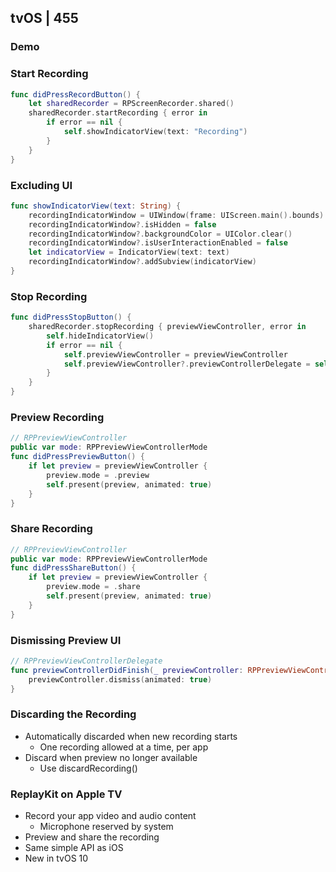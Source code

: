 

## tvOS | 455




### Demo 


### Start Recording

```swift
func didPressRecordButton() {
    let sharedRecorder = RPScreenRecorder.shared()
    sharedRecorder.startRecording { error in
        if error == nil {
            self.showIndicatorView(text: "Recording")
        }   
    }
}
```


### Excluding UI

```swift
func showIndicatorView(text: String) {
    recordingIndicatorWindow = UIWindow(frame: UIScreen.main().bounds)
    recordingIndicatorWindow?.isHidden = false
    recordingIndicatorWindow?.backgroundColor = UIColor.clear()
    recordingIndicatorWindow?.isUserInteractionEnabled = false
    let indicatorView = IndicatorView(text: text)
    recordingIndicatorWindow?.addSubview(indicatorView)
}

```

### Stop Recording

```swift
func didPressStopButton() {
    sharedRecorder.stopRecording { previewViewController, error in
        self.hideIndicatorView()
        if error == nil {
            self.previewViewController = previewViewController
            self.previewViewController?.previewControllerDelegate = self
        }       
    }
}
```

### Preview Recording

```swift
// RPPreviewViewController
public var mode: RPPreviewViewControllerMode
func didPressPreviewButton() {
    if let preview = previewViewController {
        preview.mode = .preview
        self.present(preview, animated: true)
    }
}
```

### Share Recording

```swift
// RPPreviewViewController
public var mode: RPPreviewViewControllerMode
func didPressShareButton() {
    if let preview = previewViewController {
        preview.mode = .share
        self.present(preview, animated: true)
    }
}
```

### Dismissing Preview UI

```swift
// RPPreviewViewControllerDelegate
func previewControllerDidFinish(_ previewController: RPPreviewViewController) {
    previewController.dismiss(animated: true)
}
```

### Discarding the Recording

- Automatically discarded when new recording starts
  - One recording allowed at a time, per app
- Discard when preview no longer available
  - Use discardRecording()

### ReplayKit on Apple TV

- Record your app video and audio content
  - Microphone reserved by system
- Preview and share the recording
- Same simple API as iOS
- New in tvOS 10

